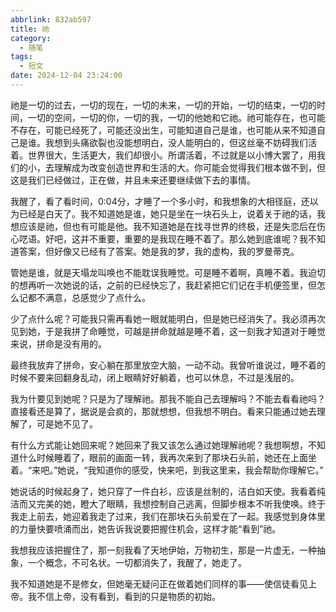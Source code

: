 ```yaml
---
abbrlink: 832ab597
title: 祂
category:
  - 随笔
tags:
  - 短文
date: 2024-12-04 23:24:00
---
```

祂是一切的过去，一切的现在，一切的未来，一切的开始，一切的结束，一切的时间，一切的空间，一切的你，一切的我，一切的他她和它祂。祂可能存在，也可能不存在，可能已经死了，可能还没出生，可能知道自己是谁，也可能从来不知道自己是谁。<!-- more -->我想到头痛欲裂也没能想明白，没人能明白的，但这丝毫不妨碍我们活着。世界很大，生活更大，我们却很小。所谓活着，不过就是以小博大罢了，用我们的小，去理解成为改变创造世界和生活的大。你可能会觉得我们根本做不到，但这是我们已经做过，正在做，并且未来还要继续做下去的事情。

我醒了，看了看时间，0:04分，才睡了一个多小时，和我想象的大相径庭，还以为已经是白天了。我不知道她是谁，她只是坐在一块石头上，说着关于祂的话，我想应该是祂，但也有可能是他。我不知道她是在找寻世界的终极，还是失恋后在伤心呓语。好吧，这并不重要，重要的是我现在睡不着了。那么她到底谁呢？我不知道答案，但好像又已经有了答案。她是我的梦，我的虚构，我的罗曼蒂克。

管她是谁，就是天塌龙叫唤也不能耽误我睡觉。可是睡不着啊，真睡不着。我迫切的想再听一次她说的话，之前的已经快忘了，我赶紧把它们记在手机便签里，但怎么记都不满意，总感觉少了点什么。

少了点什么呢？可能我只需再看她一眼就能明白，但是她已经消失了。我必须再次见到她，于是我拼了命睡觉，可越是拼命就越是睡不着，这一刻我才知道对于睡觉来说，拼命是没有用的。

最终我放弃了拼命，安心躺在那里放空大脑，一动不动。我曾听谁说过，睡不着的时候不要来回翻身乱动，闭上眼睛好好躺着，也可以休息，不过是浅层的。

我为什要见到她呢？只是为了理解祂。那我不能自己去理解吗？不能去看看祂吗？直接看还是算了，据说是会疯的，那就想想，但我想不明白。看来只能通过她去理解了，可是她不见了。

有什么方式能让她回来呢？她回来了我又该怎么通过她理解祂呢？我想啊想，不知道什么时候睡着了，眼前的画面一转，我再次来到了那块石头前，她还在上面坐着。“来吧。”她说，“我知道你的感受，快来吧，到我这里来，我会帮助你理解它。”

她说话的时候起身了，她只穿了一件白衫，应该是丝制的，洁白如天使。我看着纯洁而又完美的她，瞪大了眼睛，我想控制自己逃离，但脚步根本不听我使唤。终于我走上前去，她迎着我走了过来，我们在那块石头前爱在了一起。我感觉到身体里的力量快要喷涌而出，她告诉我说要把握住机会，这样才能“看到”祂。

我想我应该把握住了，那一刻我看了天地伊始，万物初生，那是一片虚无，一种抽象，一个概念，不可名状。一切都消失了，我醒了，她走了。

我不知道她是不是修女，但她毫无疑问正在做着她们同样的事——使信徒看见上帝。我不信上帝，没有看到，看到的只是物质的初始。